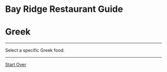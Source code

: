 # Bay Ridge Restaurant Guide
# Greek

---

Select a specific Greek food:


---


[Start Over](../home.md)
